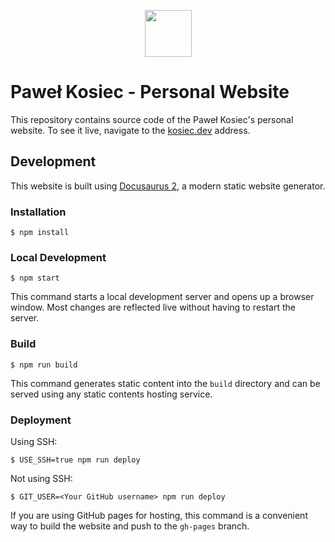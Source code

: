 <p align="center">
 <img src="https://raw.githubusercontent.com/pkosiec/website/main/src/static/img/logo.png" width="75">
</p>

# Paweł Kosiec - Personal Website

This repository contains source code of the Paweł Kosiec's personal website. To see it live, navigate to the [kosiec.dev](https://kosiec.dev) address.

## Development

This website is built using [Docusaurus 2](https://docusaurus.io/), a modern static website generator.

### Installation

```
$ npm install
```

### Local Development

```
$ npm start
```

This command starts a local development server and opens up a browser window. Most changes are reflected live without having to restart the server.

### Build

```
$ npm run build
```

This command generates static content into the `build` directory and can be served using any static contents hosting service.

### Deployment

Using SSH:

```
$ USE_SSH=true npm run deploy
```

Not using SSH:

```
$ GIT_USER=<Your GitHub username> npm run deploy
```

If you are using GitHub pages for hosting, this command is a convenient way to build the website and push to the `gh-pages` branch.
